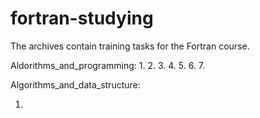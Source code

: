 # fortran-studying

The archives contain training tasks for the Fortran course.

Aldorithms_and_programming:
1. 
2.
3.
4. 
5.
6.
7.

Algorithms_and_data_structure:

1. 
